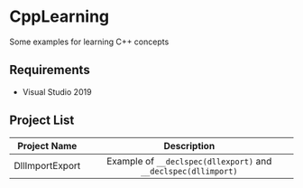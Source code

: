 # CppLearning
Some examples for learning C++ concepts

## Requirements

* Visual Studio 2019

## Project List

| Project Name | Description |
|:------------:|:-----------:|
| DllImportExport | Example of `__declspec(dllexport)` and `__declspec(dllimport)` |
